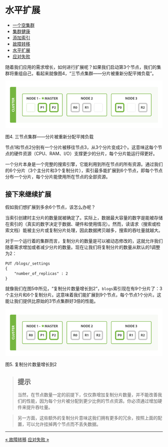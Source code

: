 
水平扩展
==============

* [一个空集群](an-empty-cluster.md)
* [集群健康](cluster-health.md)
* [添加索引](add-an-index.md)
* [故障转移](add-failover.md)
* [水平扩展](scale-horizontally.md)
* [应对失败](coping-with-failure)

随着我们应用的需求增长，如何进行扩展呢？如果我们启动第3个节点，我们的集群将重组自己，看起来就像图4，“三节点集群——分片被重新分配平摊负载”。

![三节点集群](elas_0204.png)

图4. 三节点集群——分片被重新分配平摊负载

节点1和节点2分别有一个分片被移往节点3，从3个分片变成2个。这意味这每个节点的硬件资源（CPU、RAM、I/O）支撑更少的分片，每个分片能运行得更好。

一个分片本身是一个完整的搜索引擎，它能利用到所在节点的所有资源。通过我们的6个分片（3个主分片和3个复制分片），索引最多能扩展到6个节点，即每个节点分布一个分片，每个分片能使用所在节点的全部资源。

接下来继续扩展
------------

假如我们想扩展到多余6个节点，该怎么办呢？

当索引创建时主分片的数量就被确定了。实际上，数据最大容量的数字是能被存储在索引的（真实的数字决定于数据、硬件和使用情况）。然而，读请求（搜索或检索文档）能被主分片或复制分片处理，因此数据拷贝越多，搜索的吞吐量就越大。

对于一个运行着的集群而言，复制分片的数量是可以被动态修改的，这就允许我们随着需求增加或者减少分片的数量。现在让我们将复制分片的数量从默认的1调整为2：

```shell
PUT /blogs/_settings
{
    "number_of_replicas" : 2
}
```

就像我们在图5中所见，“复制分片数量增长到2”，`blogs`索引现在有9个分片了：3个主分片和6个复制分片。这意味着我们能扩展到9个节点，每个节点1个分片。这能让我们提供比原始的3节点集群好3倍的性能。

![2个复制分片的3节点集群](elas_0205.png)

图5. 复制分片数量增长到2


> 提示
> --------------
> 当然，在节点数量一定的前提下，仅仅靠增加复制分片数量，并不能改善我们的性能，因为每个分片被分配到更少比例的节点资源。你必须通过增加硬件来提升吞吐量。

> 另一方面，这些额外的复制分片意味这我们拥有更多的冗余，按照上面的配置，可以允许挂掉两个节点而不丢失数据。


---------------------------


[« 故障转移](add-failover.md)    [应对失败 »](coping-with-failure)
